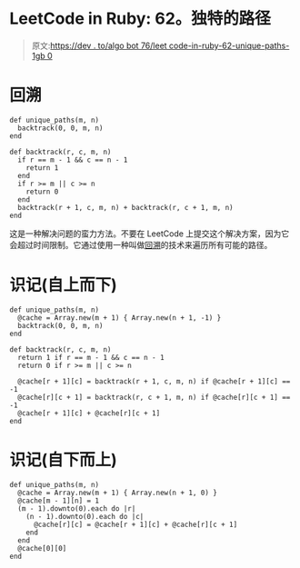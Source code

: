 # LeetCode in Ruby: 62。独特的路径

> 原文:[https://dev . to/algo bot 76/leet code-in-ruby-62-unique-paths-1gb 0](https://dev.to/algobot76/leetcode-in-ruby-62-unique-paths-1gb0)

# [](#backtracking)回溯

```
def unique_paths(m, n)
  backtrack(0, 0, m, n)
end

def backtrack(r, c, m, n)
  if r == m - 1 && c == n - 1
    return 1
  end
  if r >= m || c >= n
    return 0
  end
  backtrack(r + 1, c, m, n) + backtrack(r, c + 1, m, n)
end 
```

这是一种解决问题的蛮力方法。不要在 LeetCode 上提交这个解决方案，因为它会超过时间限制。它通过使用一种叫做[回溯](https://en.wikipedia.org/wiki/Backtracking)的技术来遍历所有可能的路径。

# [](#memorization-topdown)识记(自上而下)

```
def unique_paths(m, n)
  @cache = Array.new(m + 1) { Array.new(n + 1, -1) }
  backtrack(0, 0, m, n)
end

def backtrack(r, c, m, n)
  return 1 if r == m - 1 && c == n - 1
  return 0 if r >= m || c >= n

  @cache[r + 1][c] = backtrack(r + 1, c, m, n) if @cache[r + 1][c] == -1
  @cache[r][c + 1] = backtrack(r, c + 1, m, n) if @cache[r][c + 1] == -1
  @cache[r + 1][c] + @cache[r][c + 1]
end 
```

# [](#memorization-bottomup)识记(自下而上)

```
def unique_paths(m, n)
  @cache = Array.new(m + 1) { Array.new(n + 1, 0) }
  @cache[m - 1][n] = 1
  (m - 1).downto(0).each do |r|
    (n - 1).downto(0).each do |c|
      @cache[r][c] = @cache[r + 1][c] + @cache[r][c + 1]
    end
  end
  @cache[0][0]
end 
```